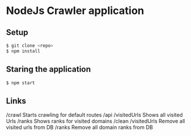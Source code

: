 # NodeJs Crawler application

## Setup
```sh
$ git clone <repo>
$ npm install
```
## Staring the application
```sh
$ npm start
```

## Links
  /crawl              Starts crawling for default routes
  /api
    /visitedUrls      Shows all visited Urls
    /ranks            Shows ranks for visited domains
    /clean
      /visitedUrls    Remove all visited urls from DB
      /ranks          Remove all domain ranks from DB
